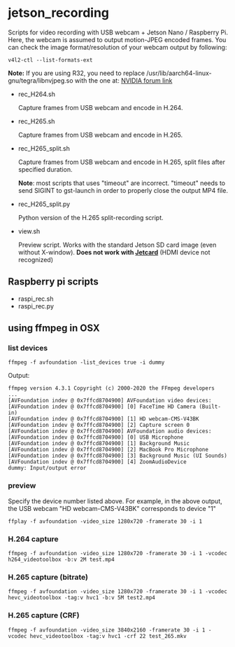 # jetson_recording

Scripts for video recording with USB webcam + Jetson Nano / Raspberry Pi. Here, the webcam is assumed to output motion-JPEG encoded frames. 
You can check the image format/resolution of your webcam output by following:

	v4l2-ctl --list-formats-ext

**Note:**
If you are using R32, you need to replace /usr/lib/aarch64-linux-gnu/tegra/libnvjpeg.so with the one at:
[NVIDIA forum link](https://forums.developer.nvidia.com/t/jetpack-4-2-1-nvjpeg-leaking/79812/8)

- rec_H264.sh

  Capture frames from USB webcam and encode in H.264.

- rec_H265.sh

  Capture frames from USB webcam and encode in H.265.

- rec_H265_split.sh

  Capture frames from USB webcam and encode in H.265, split files after specified duration.

  **Note**: most scripts that uses "timeout" are incorrect. "timeout" needs to send SIGINT to gst-launch in order to properly close the output MP4 file.
  
- rec_H265_split.py

  Python version of the H.265 split-recording script. 

- view.sh

  Preview script. Works with the standard Jetson SD card image (even without X-window). 
  **Does not work with [Jetcard](https://github.com/NVIDIA-AI-IOT/jetcard)** (HDMI device not recognized)

## Raspberry pi scripts
- raspi_rec.sh
- raspi_rec.py


## using ffmpeg in OSX

### list devices
	ffmpeg -f avfoundation -list_devices true -i dummy

Output:

	ffmpeg version 4.3.1 Copyright (c) 2000-2020 the FFmpeg developers
	...
	[AVFoundation indev @ 0x7ffcd8704900] AVFoundation video devices:
	[AVFoundation indev @ 0x7ffcd8704900] [0] FaceTime HD Camera (Built-in)
	[AVFoundation indev @ 0x7ffcd8704900] [1] HD webcam-CMS-V43BK
	[AVFoundation indev @ 0x7ffcd8704900] [2] Capture screen 0
	[AVFoundation indev @ 0x7ffcd8704900] AVFoundation audio devices:
	[AVFoundation indev @ 0x7ffcd8704900] [0] USB Microphone
	[AVFoundation indev @ 0x7ffcd8704900] [1] Background Music
	[AVFoundation indev @ 0x7ffcd8704900] [2] MacBook Pro Microphone
	[AVFoundation indev @ 0x7ffcd8704900] [3] Background Music (UI Sounds)
	[AVFoundation indev @ 0x7ffcd8704900] [4] ZoomAudioDevice
	dummy: Input/output error

### preview
Specify the device number listed above. For example, in the above output, the USB webcam "HD webcam-CMS-V43BK" corresponds to device "1"

	ffplay -f avfoundation -video_size 1280x720 -framerate 30 -i 1

### H.264 capture
	ffmpeg -f avfoundation -video_size 1280x720 -framerate 30 -i 1 -vcodec h264_videotoolbox -b:v 2M test.mp4

### H.265 capture (bitrate)
	ffmpeg -f avfoundation -video_size 1280x720 -framerate 30 -i 1 -vcodec hevc_videotoolbox -tag:v hvc1 -b:v 5M test2.mp4

### H.265 capture (CRF)
	ffmpeg -f avfoundation -video_size 3840x2160 -framerate 30 -i 1 -vcodec hevc_videotoolbox -tag:v hvc1 -crf 22 test_265.mkv

